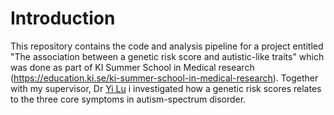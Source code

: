 # Introduction

This repository contains the code and analysis pipeline for a project entitled  "The association between a genetic risk score and autistic-like traits" which was done as part of KI Summer School in Medical research (https://education.ki.se/ki-summer-school-in-medical-research).
Together with my supervisor, Dr [Yi Lu](https://scholar.google.com.au/citations?hl=en&user=OucCRnoAAAAJ&view_op=list_works&sortby=pubdate) i investigated how a genetic risk scores relates to the three core symptoms in autism-spectrum disorder.


